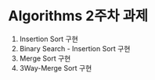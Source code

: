 # Algorithms 2주차 과제
1. Insertion Sort 구현
2. Binary Search - Insertion Sort 구현
3. Merge Sort 구현
4. 3Way-Merge Sort 구현
